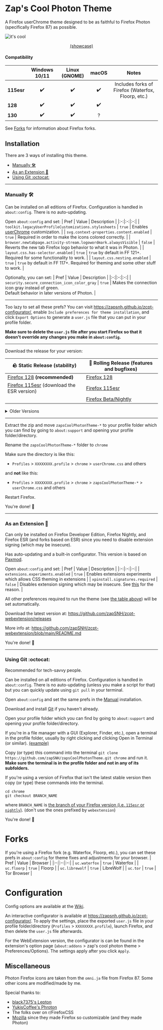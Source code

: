 # Zap's Cool Photon Theme
A Firefox userChrome theme designed to be as faithful to Firefox Photon (specifically Firefox 87) as possible.

![it's cool](https://github.com/zapSNH/zapsCoolPhotonTheme/assets/134786889/5b0dbcc3-78f2-497e-a949-39f0fdfa63cf)
<p align="center"><a href="https://github.com/zapSNH/zapsCoolPhotonTheme/wiki/Showcase">(showcase)</a></p>

#### Compatibility
| | Windows 10/11 | Linux (GNOME) | macOS | Notes |
|-|:-:|:-:|:-:|:-:|
| **115esr** | ✔️ | ✔️ | ✔️ | Includes forks of Firefox (Waterfox, Floorp, etc.) |
| **128** | ✔️ | ✔️ | ✔️ | |
| **130** | ✔️ | ✔️ | ? | |

See [Forks](#forks) for information about Firefox forks.

## Installation
There are 3 ways of installing this theme.
* [Manually 🛠](#manually-)
* [As an Extension 🧩](#as-an-extension-)
* [Using Git :octocat:](#using-git-octocat)
  
____
### Manually 🛠
Can be installed on all editions of Firefox. Configuration is handled in `about:config`. There is no auto-updating.

Open `about:config` and set:
| Pref | Value | Description |
|:-:|:-:|:-:|
| `toolkit.legacyUserProfileCustomizations.stylesheets` | `true` | Enables [userChrome](https://www.userchrome.org/) customization. |
| `svg.context-properties.content.enabled` | `true` | Required in order to make the icons colored correctly. |
| `browser.newtabpage.activity-stream.logowordmark.alwaysVisible` | `false` | Reverts the new tab Firefox logo behavior to what it was in Photon. |
| `layout.css.has-selector.enabled` | `true` | `true` by default in FF 121+. Required for some functionality to work. |
| `layout.css.nesting.enabled` | `true` | `true` by default in FF 117+. Required for theming and some other stuff to work. |

Optionally, you can set:
| Pref | Value | Description |
|:-:|:-:|:-:|
| `security.secure_connection_icon_color_gray` | `true` | Makes the connection icon gray instead of green.<br>Default behavior in later versions of Photon. |
____
Too lazy to set all these prefs? You can visit https://zapsnh.github.io/zcpt-configurator/, enable `Include preferences for theme installation`, and click `Export Options` to generate a `user.js` file that you can put in your profile folder.

**Make sure to delete the `user.js` file after you start Firefox so that it doesn't override any changes you make in `about:config`.**
____

Download the release for your version:

| __🪨 Static Release (stability)__ | __🛞 Rolling Release (features and bugfixes)__ |
|-|-|
| [Firefox 128](https://github.com/zapSNH/zapsCoolPhotonTheme/releases/tag/v128-v2) **(recommended)**             | [Firefox 128](https://github.com/zapSNH/zapsCoolPhotonTheme/archive/refs/heads/main.zip)             |
| [Firefox 115esr](https://github.com/zapSNH/zapsCoolPhotonTheme/releases/tag/v128-v2) (download the ESR version) | [Firefox 115esr](https://github.com/zapSNH/zapsCoolPhotonTheme/archive/refs/heads/115esr.zip)        |
|                                                                                                              | [Firefox Beta/Nightly](https://github.com/zapSNH/zapsCoolPhotonTheme/archive/refs/heads/nightly.zip) |

<details>
	<summary>Older Versions</summary>

* [Firefox 99](https://github.com/zapSNH/zapsCoolPhotonTheme/archive/refs/heads/archive-v99.zip)
* [Firefox 116 - 119](https://github.com/zapSNH/zapsCoolPhotonTheme/archive/refs/heads/119.zip)
* [Other Versions (FF 120+)](https://github.com/zapSNH/zapsCoolPhotonTheme/releases)
</details>

____

Extract the zip and move `zapsCoolPhotonTheme-*` to your profile folder which you can find by going to `about:support` and opening your profile folder/directory.

Rename the `zapsCoolPhotonTheme-*` folder to `chrome`

Make sure the directory is like this:
* `Profiles` > `XXXXXXXX.profile` > `chrome` > `userChrome.css` and others

and **not** like this:
* `Profiles` > `XXXXXXXX.profile` > `chrome` > `zapsCoolPhotonTheme-*` > `userChrome.css` and others

Restart Firefox.

You're done! 🎉

____

### As an Extension 🧩
Can only be installed on Firefox Developer Edition, Firefox Nightly, and Firefox ESR (and forks based on ESR) since you need to disable extension signing (which may be insecure).

Has auto-updating and a built-in configurator.
This version is based on [Paxmod](https://github.com/numirias/paxmod).

Open `about:config` and set:
| Pref | Value | Description |
|:-:|:-:|:-:|
| `extensions.experiments.enabled`  | `true` | Enables extensions experiments which allows CSS theming in extensions |
| `xpinstall.signatures.required` | `false` | Disables extension signing which may be insecure. See [this](https://github.com/numirias/paxmod#why-cant-i-install-paxmod-as-a-verified-extension-through-mozilla) for the reason.  |
  
All other preferences required to run the theme (see [the table above](#manually-)) will be set automatically.

Download the latest version at: https://github.com/zapSNH/zcpt-webextension/releases

More info at: https://github.com/zapSNH/zcpt-webextension/blob/main/README.md

You're done! 🎉

____

### Using Git :octocat:
Recommended for tech-savvy people.

Can be installed on all editions of Firefox. Configuration is handled in `about:config`. There is no auto-updating (unless you make a script for that) but you can quickly update using `git pull` in your terminal.

Open `about:config` and set the same prefs in the [Manual](#manually-) installation.

Download and install [Git](https://git-scm.com/) if you haven't already.

Open your profile folder which you can find by going to `about:support` and opening your profile folder/directory.

If you're in a file manager with a GUI (Explorer, Finder, etc.), open a terminal in the profile folder, usually by right clicking and clicking Open in Terminal (or similar). [(example)](https://github.com/zapSNH/zapsCoolPhotonTheme/assets/134786889/c35ffc7d-0343-479a-9366-72d56833c4c3)

Copy (or type) this command into the terminal `git clone https://github.com/zapSNH/zapsCoolPhotonTheme.git chrome` and run it. **Make sure the terminal is in the profile folder and not in any of its subfolders.**

If you're using a version of Firefox that isn't the latest stable version then copy (or type) these commands into the terminal.
```
cd chrome
git checkout BRANCH_NAME
```
where `BRANCH_NAME` is [the branch of your Firefox version (i.e. `115esr` or `nightly`)](https://github.com/zapSNH/zapsCoolPhotonTheme/branches). (don't use the ones prefixed by `webextension`)

You're done! 🎉

# Forks
If you're using a Firefox fork (e.g. Waterfox, Floorp, etc.), you can set these prefs in `about:config` for theme fixes and adjustments for your browser.
| Pref | Value | Browser |
|:-:|:-:|:-:|
| `uc.waterfox` | `true` | Waterfox |
| `uc.floorp` | `true` | Floorp |
| `uc.librewolf` | `true` | LibreWolf |
| `uc.tor` | `true` | Tor Browser |

# Configuration
Config options are available at the [Wiki](https://github.com/zapSNH/zapsCoolPhotonTheme/wiki/Config-Options).

An interactive configurator is available at https://zapsnh.github.io/zcpt-configurator/. To apply the settings, place the exported `user.js` file in your profile folder/directory (`Profiles` > `XXXXXXXX.profile`), launch Firefox, and then delete the `user.js` file afterwards.

For the WebExtension version, the configurator is can be found in the extension's option page (`about:addons` > zap's cool photon theme > Preferences/Options). The settings apply after you click `Apply`.

## Miscellaneous
Photon Firefox icons are taken from the `omni.ja` file from Firefox 87.
Some other icons are modified/made by me.

Special thanks to:
- [black7375's Lepton](https://github.com/black7375/Firefox-UI-Fix)
- [YukisCoffee's Phroton](https://github.com/YukisCoffee/phroton/)
- The folks over on r/FirefoxCSS
- [Mozilla](https://www.mozilla.org/) since they made Firefox so customizable (and they made Photon)
